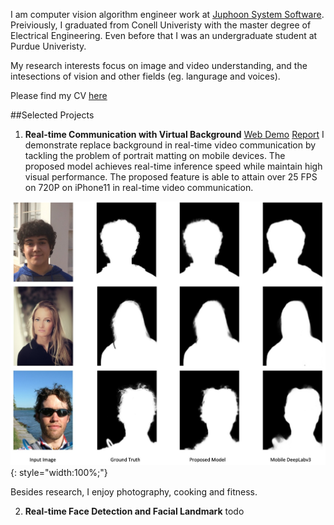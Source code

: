 I am computer vision algorithm engineer work at [Juphoon System Software](https://www.juphoon.com/en/).
Preiviously, I graduated from Conell Univeristy with the master degree of Electrical Engineering. Even before that I was an undergraduate student at Purdue Univeristy.

My research interests focus on image and video understanding, and the intesections of vision and other fields 
(eg. langurage and voices).

Please find my CV [here](assets/docs/about/CV_KeyuanZhang.pdf)

##Selected Projects
1. **Real-time Communication with Virtual Background**
[Web Demo](https://kz.42.github.io/virtual_background/) [Report](docs/virtual_background/virtual_background.pdf)
I demonstrate replace background in real-time video communication by tackling the problem of portrait matting on mobile devices. The proposed model achieves real-time inference speed while maintain high visual performance. The proposed feature is able to attain over 25 FPS on 720P on iPhone11 in real-time video communication.

![vb-eval](assets/images/model_eval.jpeg){: style="width:100%;"}

Besides research, I enjoy photography, cooking and fitness.

2. **Real-time Face Detection and Facial Landmark**
todo